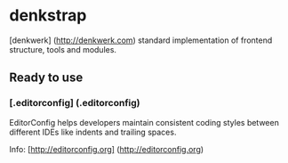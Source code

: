 # denkstrap

[denkwerk] (http://denkwerk.com) standard implementation of frontend structure, tools and modules.

## Ready to use

### [.editorconfig] (.editorconfig)
EditorConfig helps developers maintain consistent coding styles between different IDEs like indents and trailing spaces.

Info: [http://editorconfig.org] (http://editorconfig.org)
